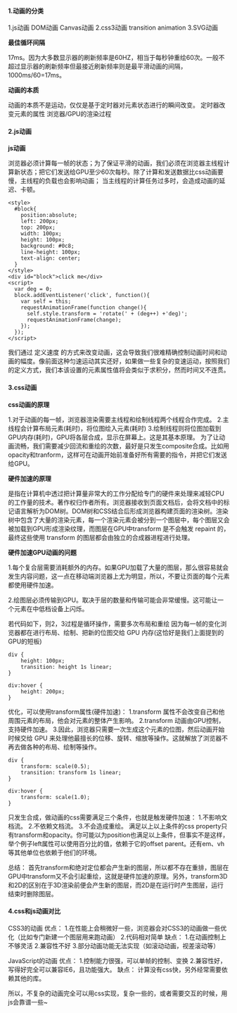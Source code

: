 #### 1.动画的分类

1.js动画
  DOM动画
  Canvas动画
2.css3动画
  transition
  animation
3.SVG动画

**最佳循环间隔**

17ms。因为大多数显示器的刷新频率是60HZ，相当于每秒钟重绘60次。一般不超过显示器的刷新频率但最接近刷新频率则是最平滑动画的间隔，1000ms/60=17ms。

**动画的本质**

动画的本质不是运动，仅仅是基于定时器对元素状态进行的瞬间改变。
定时器改变元素的属性
浏览器/GPU的渲染过程

#### 2.js动画

**js动画**

浏览器必须计算每一帧的状态；为了保证平滑的动画，我们必须在浏览器主线程计算新状态；把它们发送给GPU至少60次每秒。除了计算和发送数据比css动画要慢，主线程的负载也会影响动画； 当主线程的计算任务过多时，会造成动画的延迟、卡顿。
```
<style>
  #block{
  	position:absolute;
    left: 200px;
    top: 200px;
    width: 100px;
    height: 100px;
    background: #0c8;
    line-height: 100px;
    text-align: center;
  }
</style>
<div id="block">click me</div>
<script>
  var deg = 0;
  block.addEventListener('click', function(){
    var self = this;
  	requestAnimationFrame(function change(){
      self.style.transform = 'rotate(' + (deg++) +'deg)';
      requestAnimationFrame(change);
    });
  });
</script>
```
我们通过 定义速度 的方式来改变动画，这会导致我们很难精确控制动画时间和动画的幅度。像前面这种匀速运动其实还好，如果做一些复杂的变速运动，按照我们的定义方式，我们本该设置的元素属性值将会类似于求积分，然而时间又不连贯。

#### 3.css动画

**css动画的原理**

1.对于动画的每一帧，浏览器渲染需要主线程和绘制线程两个线程合作完成。
2.主线程会计算布局元素(耗时)，将位图绘入元素(耗时)
3.绘制线程则将位图加载到GPU内存(耗时)，GPU将各层合成，显示在屏幕上。这是其基本原理。
为了让动画流畅，我们需要减少回流和重绘的次数，最好是只发生composite合成。比如用opacity和tranform，这样可在动画开始前准备好所有需要的指令，并把它们发送给GPU。

**硬件加速的原理**

是指在计算机中透过把计算量非常大的工作分配给专门的硬件来处理来减轻CPU的工作量的技术。著作权归作者所有。浏览器接收到页面文档后，会将文档中的标记语言解析为DOM树。DOM树和CSS结合后形成浏览器构建页面的渲染树。渲染树中包含了大量的渲染元素，每一个渲染元素会被分到一个图层中，每个图层又会被加载到GPU形成渲染纹理，而图层在GPU中transform 是不会触发 repaint 的，最终这些使用 transform 的图层都会由独立的合成器进程进行处理。

**硬件加速GPU动画的问题**

1.每个复合层需要消耗额外的内存。如果GPU加载了大量的图层，那么很容易就会发生内容问题，这一点在移动端浏览器上尤为明显，所以，不要让页面的每个元素都使用硬件加速。

2.绘图层必须传输到GPU。取决于层的数量和传输可能会非常缓慢。这可能让一个元素在中低档设备上闪烁。

若代码如下，则2，3过程是循环操作，需要多次布局和重绘
因为每一帧的变化浏览器都在进行布局、绘制、把新的位图交给 GPU 内存(这恰好是我们上面提到的GPU的短板)

```
div {
    height: 100px;
    transition: height 1s linear;
}

div:hover {
    height: 200px;
}
```

优化，可以使用transform属性(硬件加速)：
1.transform 属性不会改变自己和他周围元素的布局，他会对元素的整体产生影响。
2.transform 动画由GPU控制，支持硬件加速。
3.因此，浏览器只需要一次生成这个元素的位图，然后动画开始时候交给 GPU 来处理他最擅长的位移、旋转、缩放等操作。这就解放了浏览器不再去做各种的布局、绘制等操作。

```
div {
    transform: scale(0.5);
    transition: transform 1s linear;
}

div:hover {
    transform: scale(1.0);
}
```

只发生合成，做动画的css需要满足三个条件，也就是触发硬件加速：
1.不影响文档流。
2.不依赖文档流。
3.不会造成重绘。
满足以上以上条件的css property只有transform和opacity。你可能以为position也满足以上条件，但事实不是这样，举个例子left属性可以使用百分比的值，依赖于它的offset parent。还有em、vh等其他单位也依赖于他们的环境。

总结：
首先transform和绝对定位都会产生新的图层，所以都不存在重排，图层在GPU中transform又不会引起重绘，这就是硬件加速的原理。另外，transform3D和2D的区别在于3D渲染前便会产生新的图层，而2D是在运行时产生图层，运行结束时删除图层。

#### 4.css和js动画对比

CSS3的动画
优点：
1.在性能上会稍微好一些，浏览器会对CSS3的动画做一些优化（比如专门新建一个图层用来跑动画）
2.代码相对简单
缺点：
1.在动画控制上不够灵活
2.兼容性不好
3.部分动画功能无法实现（如滚动动画，视差滚动等）

JavaScript的动画
优点：
1.控制能力很强，可以单帧的控制、变换
2.兼容性好，写得好完全可以兼容IE6，且功能强大。
缺点：
计算没有css快，另外经常需要依赖其他的库。

所以，不复杂的动画完全可以用css实现，复杂一些的，或者需要交互的时候，用js会靠谱一些~
